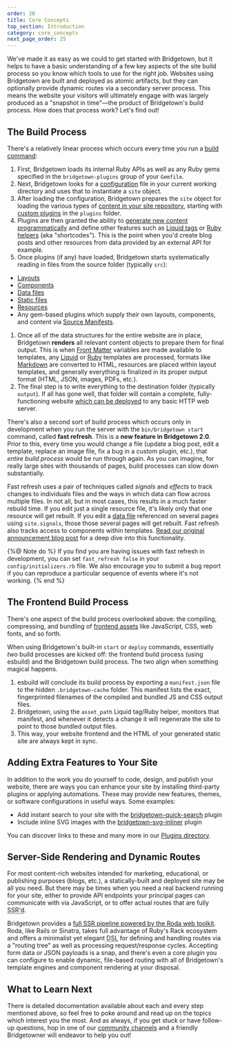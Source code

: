 ```yaml
---
order: 20
title: Core Concepts
top_section: Introduction
category: core_concepts
next_page_order: 25
---
```


We've made it as easy as we could to get started with Bridgetown, but it helps to have a basic understanding of a few key aspects of the site build process so you know which tools to use for the right job. Websites using Bridgetown are built and deployed as atomic artifacts, but they can optionally provide dynamic routes via a secondary server process. This means the website your visitors will ultimately engage with was largely produced as a "snapshot in time"—the product of Bridgetown's build process. How does that process work? Let's find out!

## The Build Process

There's a relatively linear process which occurs every time you run a [build command](/docs/command-line-usage):

1. First, Bridgetown loads its internal Ruby APIs as well as any Ruby gems specified in the `bridgetown-plugins` group of your `Gemfile`.
1. Next, Bridgetown looks for a [configuration](/docs/configuration) file in your current working directory and uses that to instantiate a `site` object.
1. After loading the configuration, Bridgetown prepares the `site` object for loading the various types of [content in your site repository](/docs/structure), starting with [custom plugins](/docs/plugins) in the `plugins` folder.
1. Plugins are then granted the ability to [generate new content programmatically](/docs/plugins/external-apis) and define other features such as [Liquid tags](/docs/plugins/tags) or [Ruby helpers](/docs/plugins/helpers) (aka "shortcodes"). This is the point when you'd create blog posts and other resources from data provided by an external API for example.
1. Once plugins (if any) have loaded, Bridgetown starts systematically reading in files from the source folder (typically `src`):
  * [Layouts](/docs/layouts)
  * [Components](/docs/components)
  * [Data files](/docs/datafiles)
  * [Static files](/docs/static-files)
  * [Resources](/docs/resources)
  * Any gem-based plugins which supply their own layouts, components, and content via [Source Manifests](/docs/plugins/source-manifests).
1. Once all of the data structures for the entire website are in place, Bridgetown __renders__ all relevant content objects to prepare them for final output. This is when [Front Matter](/docs/front-matter) variables are made available to templates, any [Liquid](/docs/template-engines/liquid) or [Ruby](/docs/template-engines/erb-and-beyond) templates are processed, formats like [Markdown](https://kramdown.gettalong.org/quickref.html) are converted to HTML, resources are placed within layout templates, and generally everything is finalized in its proper output format (HTML, JSON, images, PDFs, etc.).
1. The final step is to write everything to the destination folder (typically `output`). If all has gone well, that folder will contain a complete, fully-functioning website [which can be deployed](/docs/deployment) to any basic HTTP web server.

There's also a second sort of build process which occurs only in development when you run the server with the `bin/bridgetown start` command, called **fast refresh**. This is a **new feature in Bridgetown 2.0**. Prior to this, every time you would change a file (update a blog post, edit a template, replace an image file, fix a bug in a custom plugin, etc.), that _entire build process_ would be run through again. As you can imagine, for really large sites with thousands of pages, build processes can slow down substantially.

Fast refresh uses a pair of techniques called _signals_ and _effects_ to track changes to individuals files and the ways in which data can flow across multiple files. In not all, but in most cases, this results in a much faster rebuild time. If you edit just a single resource file, it's likely only that one resource will get rebuilt. If you edit a [data file](/docs/datafiles) referenced on several pages using `site.signals`, those those several pages will get rebuilt. Fast refresh also tracks access to components within templates. [Read our original announcement blog post](/future/road-to-bridgetown-2.0-fast-refresh/) for a deep dive into this functionality.

{%@ Note do %}
If you find you are having issues with fast refresh in development, you can set `fast_refresh false` in your `config/initializers.rb` file. We also encourage you to submit a bug report if you can reproduce a particular sequence of events where it's not working.
{% end %}

## The Frontend Build Process

There's one aspect of the build process overlooked above: the compiling,
compressing, and bundling of [frontend assets](/docs/frontend-assets) like
JavaScript, CSS, web fonts, and so forth.

When using Bridgetown's built-in `start` or `deploy` commands,
essentially _two_ build processes are kicked off: the frontend build process (using esbuild) and the Bridgetown build process. The two align when something magical happens.

1. esbuild will conclude its build process by exporting a `manifest.json` file to the hidden `.bridgetown-cache` folder. This manifest lists the exact, fingerprinted filenames of the compiled and bundled JS and CSS output files.
1. Bridgetown, using the `asset_path` Liquid tag/Ruby helper, monitors that manifest, and whenever it detects a change it will regenerate the site to point to those bundled output files.
1. This way, your website frontend and the HTML of your generated static site are always kept in sync.

## Adding Extra Features to Your Site

In addition to the work you do yourself to code, design, and publish your website, there are ways you can enhance your site by installing third-party plugins or applying automations. These may provide new features, themes, or software configurations in useful ways. Some examples:

* Add instant search to your site with the [bridgetown-quick-search](https://github.com/bridgetownrb/bridgetown-quick-search) plugin
* Include inline SVG images with the [bridgetown-svg-inliner](https://github.com/ayushn21/bridgetown-svg-inliner) plugin

You can discover links to these and many more in our [Plugins directory](/plugins/).

## Server-Side Rendering and Dynamic Routes

For most content-rich websites intended for marketing, educational, or publishing purposes (blogs, etc.), a statically-built and deployed site may be all you need. But there may be times when you need a real backend running for your site, either to provide API endpoints your principal pages can communicate with via JavaScript, or to offer actual routes that are fully <abbr title="Server-Side Rendered">SSR'd</abbr>.

Bridgetown provides a [full SSR pipeline powered by the Roda web toolkit](/docs/routes). Roda, like Rails or Sinatra, takes full advantage of Ruby's Rack ecosystem and offers a minimalist yet elegant <abbr title="Domain-Specific Language">DSL</abbr> for defining and handling routes via a "routing tree" as well as processing request/response cycles. Accepting form data or JSON payloads is a snap, and there's even a core plugin you can configure to enable dynamic, file-based routing with all of Bridgetown's template engines and component rendering at your disposal.

## What to Learn Next

There is detailed documentation available about each and every step mentioned
above, so feel free to poke around and read up on the topics which interest you the
most. And as always, if you get stuck or have follow-up questions, hop in one
of our [community channels](/community) and a friendly Bridgetowner will
endeavor to help you out!
